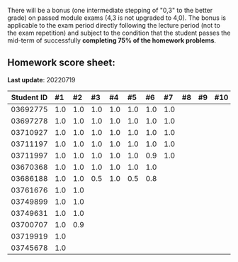 There will be a bonus (one intermediate stepping of "0,3" to the better grade) on passed module exams (4,3 is not upgraded to 4,0). The bonus is applicable to the exam period directly following the lecture period (not to the exam repetition) and subject to the condition that the student passes the mid-term of successfully **completing 75% of the homework problems**.


## Homework score sheet:

**Last update**: 20220719

| Student ID | #1   | #2   | #3   | #4   | #5   | #6   | #7   | #8   | #9   | #10  | Sum  |
| ---------- | :--- | :--- | :--- | :--- | :--- | :--- | :--- | :--- | :--- | :--- | :--- |
| 03692775   | 1.0  | 1.0  | 1.0  | 1.0  | 1.0  | 1.0  | 1.0  |      |      |      | 7.0  |
| 03697278   | 1.0  | 1.0  | 1.0  | 1.0  | 1.0  | 1.0  | 1.0  |      |      |      | 7.0  |
| 03710927   | 1.0  | 1.0  | 1.0  | 1.0  | 1.0  | 1.0  | 1.0  |      |      |      | 7.0  |
| 03711197   | 1.0  | 1.0  | 1.0  | 1.0  | 1.0  | 1.0  | 1.0  |      |      |      | 7.0  |
| 03711997   | 1.0  | 1.0  | 1.0  | 1.0  | 1.0  | 0.9  | 1.0  |      |      |      | 6.9  |
| 03670368   | 1.0  | 1.0  | 1.0  | 1.0  | 1.0  | 1.0  |      |      |      |      | 6.0  |
| 03686188   | 1.0  | 1.0  | 0.5  | 1.0  | 0.5  | 0.8  |      |      |      |      | 4.8  |
| 03761676   | 1.0  | 1.0  |      |      |      |      |      |      |      |      | 2.0  |
| 03749899   | 1.0  | 1.0  |      |      |      |      |      |      |      |      | 2.0  |
| 03749631   | 1.0  | 1.0  |      |      |      |      |      |      |      |      | 2.0  |
| 03700707   | 1.0  | 0.9  |      |      |      |      |      |      |      |      | 1.9  |
| 03719919   | 1.0  |      |      |      |      |      |      |      |      |      | 1.0  |
| 03745678   | 1.0  |      |      |      |      |      |      |      |      |      | 1.0  |
